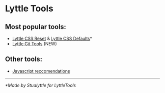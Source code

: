 # Lyttle Tools

## Most popular tools:
- [Lyttle CSS Reset](https://github.com/Stualyttle/LyttleTools/blob/main/CSS/reset.css) &  [Lyttle CSS Defaults](https://github.com/Stualyttle/LyttleTools/blob/main/CSS/defaults.css)*
- [Lyttle Git Tools](https://github.com/Stualyttle/LyttleTools/blob/main/Git/README.md) (NEW)

## Other tools:
- [Javascript reccomendations](https://github.com/Stualyttle/LyttleTools/blob/main/JS/recommendations.txt)

___

_*Made by Stualyttle for LyttleTools_
